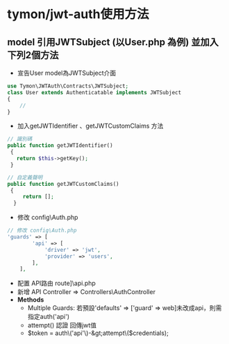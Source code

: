 # tymon/jwt-auth使用方法

## model 引用JWTSubject \(以User.php 為例\) 並加入下列2個方法

* 宣告User model為JWTSubject介面

```php
use Tymon\JWTAuth\Contracts\JWTSubject;
class User extends Authenticatable implements JWTSubject
{
    //
}
```

* 加入getJWTIdentifier  、getJWTCustomClaims 方法

```php
// 識別碼 
public function getJWTIdentifier()
 {
   return $this->getKey();
 }

// 自定義聲明
public function getJWTCustomClaims()
 {
     return [];
  }
```

* 修改 config\Auth.php

```php
// 修改 config\Auth.php
'guards' => [
        'api' => [
            'driver' => 'jwt',
            'provider' => 'users',
        ],
    ],
```

* 配置 API路由 route\]\api.php
* 新增 API Controller =&gt; Controllers\AuthController
* **Methods**
  * Multiple Guards: 若預設'defaults' =&gt; \['guard' =&gt; web\]未改成api，則需指定auth\('api'\)
  * attempt\(\) 認證 回傳jwt值
  * $token = auth\('api'\)-&gt;attempt\($credentials\);  

